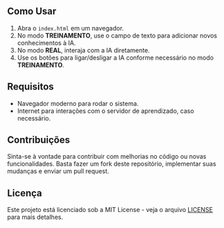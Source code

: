 
## Como Usar

1. Abra o `index.html` em um navegador.
2. No modo **TREINAMENTO**, use o campo de texto para adicionar novos conhecimentos à IA.
3. No modo **REAL**, interaja com a IA diretamente.
4. Use os botões para ligar/desligar a IA conforme necessário no modo **TREINAMENTO**.

## Requisitos

- Navegador moderno para rodar o sistema.
- Internet para interações com o servidor de aprendizado, caso necessário.

## Contribuições

Sinta-se à vontade para contribuir com melhorias no código ou novas funcionalidades. Basta fazer um fork deste repositório, implementar suas mudanças e enviar um pull request.

## Licença

Este projeto está licenciado sob a MIT License - veja o arquivo [LICENSE](LICENSE) para mais detalhes.

